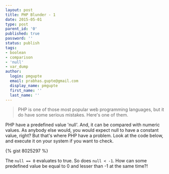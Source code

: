 ```yaml
---
layout: post
title: PHP Blunder - 1
date: 2015-05-01
type: post
parent_id: '0'
published: true
password: ''
status: publish
tags:
- boolean
- comparison
- 'null'
- var_dump
author:
  login: pmgupte
  email: prabhas.gupte@gmail.com
  display_name: pmgupte
  first_name: ''
  last_name: ''
---
```

>PHP is one of those most popular web programming languages, but it do have some serious mistakes. Here's one of them.

PHP have a predefined value 'null'. And, it can be compared with numeric values. As anybody else would, you would expect null to have a constant value, right? But that's where PHP have a problem. Look at the code below, and execute it on your system if you want to check.

{% gist 8025297 %}

The `null == 0` evaluates to true. So does `null < -1`. How can some predefined value be equal to 0 and lesser than -1 at the same time?!
